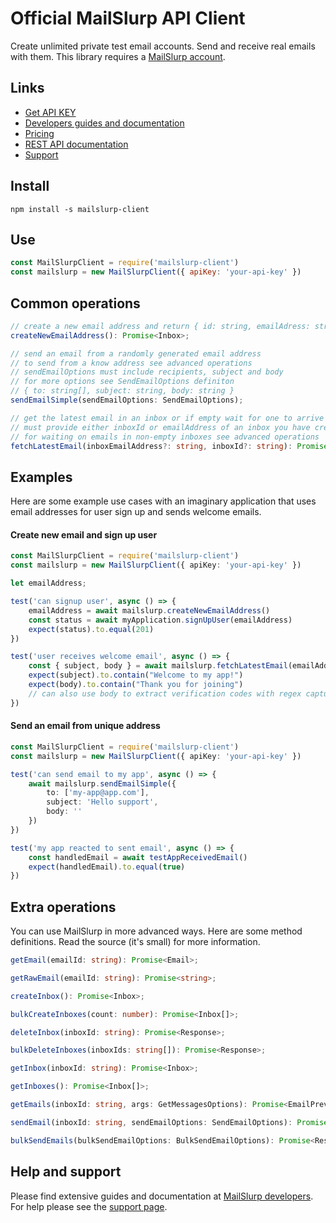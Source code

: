 # Official MailSlurp API Client
Create unlimited private test email accounts. Send and receive real emails with them.
This library requires a [MailSlurp account](https://app.mailslurp.com).

## Links
- [Get API KEY](https://app.mailslurp.com)
- [Developers guides and documentation](https://www.mailslurp.com/developers)
- [Pricing](https://www.mailslurp.com/pricing)
- [REST API documentation](https://docs.mailslurp.com)
- [Support](https://www.mailslurp.com/support)

## Install
`npm install -s mailslurp-client`

## Use
```javascript
const MailSlurpClient = require('mailslurp-client')
const mailslurp = new MailSlurpClient({ apiKey: 'your-api-key' })
```

## Common operations

```typescript
// create a new email address and return { id: string, emailAdress: string }
createNewEmailAddress(): Promise<Inbox>;

// send an email from a randomly generated email address
// to send from a know address see advanced operations
// sendEmailOptions must include recipients, subject and body
// for more options see SendEmailOptions definiton
// { to: string[], subject: string, body: string }
sendEmailSimple(sendEmailOptions: SendEmailOptions);

// get the latest email in an inbox or if empty wait for one to arrive
// must provide either inboxId or emailAddress of an inbox you have created
// for waiting on emails in non-empty inboxes see advanced operations
fetchLatestEmail(inboxEmailAddress?: string, inboxId?: string): Promise<Email>;
```

## Examples
Here are some example use cases with an imaginary application that uses email addresses
for user sign up and sends welcome emails.

#### Create new email and sign up user
```typescript
const MailSlurpClient = require('mailslurp-client')
const mailslurp = new MailSlurpClient({ apiKey: 'your-api-key' })

let emailAddress;

test('can signup user', async () => {
    emailAddress = await mailslurp.createNewEmailAddress()
    const status = await myApplication.signUpUser(emailAddress)
    expect(status).to.equal(201)
})

test('user receives welcome email', async () => {
    const { subject, body } = await mailslurp.fetchLatestEmail(emailAddress)
    expect(subject).to.contain("Welcome to my app!")
    expect(body).to.contain("Thank you for joining")
    // can also use body to extract verification codes with regex capture
}) 
```

#### Send an email from unique address
```typescript
const MailSlurpClient = require('mailslurp-client')
const mailslurp = new MailSlurpClient({ apiKey: 'your-api-key' })

test('can send email to my app', async () => {
    await mailslurp.sendEmailSimple({ 
        to: ['my-app@app.com'],
        subject: 'Hello support',
        body: '' 
    })
})

test('my app reacted to sent email', async () => {
    const handledEmail = await testAppReceivedEmail()
    expect(handledEmail).to.equal(true)
})
```

## Extra operations
You can use MailSlurp in more advanced ways. Here are some method definitions. Read the source (it's small) for more information.

```typescript
getEmail(emailId: string): Promise<Email>;

getRawEmail(emailId: string): Promise<string>;

createInbox(): Promise<Inbox>;

bulkCreateInboxes(count: number): Promise<Inbox[]>;

deleteInbox(inboxId: string): Promise<Response>;

bulkDeleteInboxes(inboxIds: string[]): Promise<Response>;

getInbox(inboxId: string): Promise<Inbox>;

getInboxes(): Promise<Inbox[]>;

getEmails(inboxId: string, args: GetMessagesOptions): Promise<EmailPreview[]>;

sendEmail(inboxId: string, sendEmailOptions: SendEmailOptions): Promise<Response>

bulkSendEmails(bulkSendEmailOptions: BulkSendEmailOptions): Promise<Response>
```

## Help and support
Please find extensive guides and documentation at [MailSlurp developers](https://www.mailslurp.com/developers). For help please see the [support page](https://www.mailslurp.com/support).
